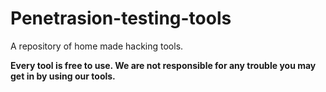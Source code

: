 # Penetrasion-testing-tools
A repository of home made hacking tools.


**Every tool is free to use. We are not responsible for any trouble you may get in by using our tools.**
